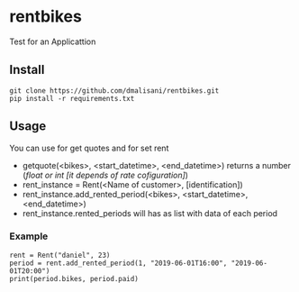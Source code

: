 # rentbikes
Test for an Applicattion

## Install
```
git clone https://github.com/dmalisani/rentbikes.git
pip install -r requirements.txt
```


## Usage
You can use for get quotes and for set rent
* getquote(\<bikes>, \<start_datetime>, \<end_datetime>) returns a number (_float or int [it depends of rate cofiguration]_)
* rent_instance = Rent(\<Name of customer>,  [identification])
* rent_instance.add_rented_period(\<bikes>, \<start_datetime>, \<end_datetime>)
* rent_instance.rented_periods will has as list with data of each period


### Example
```
rent = Rent("daniel", 23)
period = rent.add_rented_period(1, "2019-06-01T16:00", "2019-06-01T20:00")
print(period.bikes, period.paid)
```
